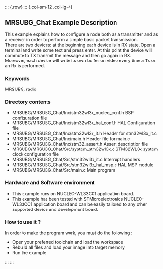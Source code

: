 ::: {.row}
::: {.col-sm-12 .col-lg-4}
## <b>MRSUBG_Chat Example Description</b>

This example explains how to configure a node both as a transmitter and as a receiver in order to perform a simple basic packet transmission.  
There are two devices: at the beginning each device is in RX state. Open a terminal and write some text and press enter. At this point the device will commute to TX  transmit the message and then go again in RX.   
Moreover, each device will write its own buffer on video every time a Tx or an Rx is performed.

### <b>Keywords</b>

MRSUBG, radio

### <b>Directory contents</b>

  - MRSUBG/MRSUBG_Chat/Inc/stm32wl3x_nucleo_conf.h   BSP configuration file
  - MRSUBG/MRSUBG_Chat/Inc/stm32wl3x_hal_conf.h      HAL Configuration file
  - MRSUBG/MRSUBG_Chat/Inc/stm32wl3x_it.h            Header for stm32wl3x_it.c
  - MRSUBG/MRSUBG_Chat/Inc/main.h                    Header file for main.c
  - MRSUBG/MRSUBG_Chat/Inc/stm32_assert.h            Assert description file
  - MRSUBG/MRSUBG_Chat/Src/system_stm32wl3x.c        STM32WL3x system clock configuration file
  - MRSUBG/MRSUBG_Chat/Src/stm32wl3x_it.c            Interrupt handlers
  - MRSUBG/MRSUBG_Chat/Src/stm32wl3x_hal_msp.c       HAL MSP module
  - MRSUBG/MRSUBG_Chat/Src/main.c                    Main program

### <b>Hardware and Software environment</b>

  - This example runs on NUCLEO-WL33CC1 application board.
  - This example has been tested with STMicroelectronics NUCLEO-WL33CC1 application board and can be easily tailored to any other supported device and development board.  

### <b>How to use it ?</b>

In order to make the program work, you must do the following :

 - Open your preferred toolchain and load the workspace
 - Rebuild all files and load your image into target memory
 - Run the example

:::
:::